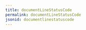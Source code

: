 ```yaml
---
title: documentLineStatusCode
permalink: documentLineStatusCode
jsonid: documentlinestatuscode
---
```

